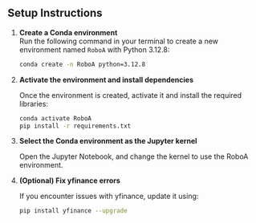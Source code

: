 ## Setup Instructions

1. **Create a Conda environment**  
   Run the following command in your terminal to create a new environment named `RoboA` with Python 3.12.8:

   ```bash
   conda create -n RoboA python=3.12.8

2. **Activate the environment and install dependencies**

    Once the environment is created, activate it and install the required libraries:

    ```bash
    conda activate RoboA
    pip install -r requirements.txt

3. **Select the Conda environment as the Jupyter kernel**

    Open the Jupyter Notebook, and change the kernel to use the RoboA environment.

4. **(Optional) Fix yfinance errors**

    If you encounter issues with yfinance, update it using:
    
    ```bash
    pip install yfinance --upgrade

